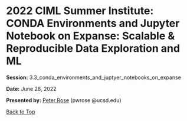 # 2022 CIML Summer Institute: CONDA Environments and Jupyter Notebook on Expanse: Scalable & Reproducible Data Exploration and ML

**Session:** 3.3_conda_environments_and_juptyer_notebooks_on_expanse

**Date:** June 28, 2022

**Presented by:** [Peter Rose](https://www.sdsc.edu/research/researcher_spotlight/rose_peter.html) (pwrose @ucsd.edu) 

[Back to Top](#top)

